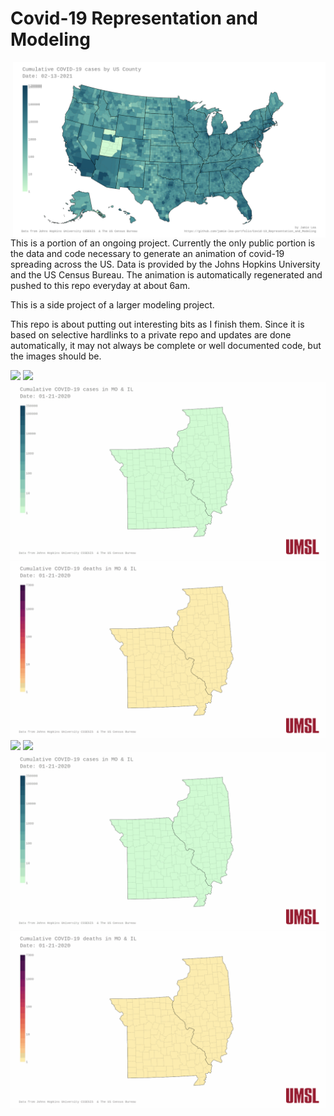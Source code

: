 # Covid-19 Representation and Modeling
<img align="right" width="500" src=images/jh-log_cum_cases-USA_most_recent_day.png>This is a portion of an ongoing project.  Currently the only public portion is the data and code necessary to generate an animation of covid-19 spreading across the US.  Data is provided by the Johns Hopkins University and the US Census Bureau.  The animation is automatically regenerated and pushed to this repo everyday at about 6am.

This is a side project of a larger modeling project.

This repo is about putting out interesting bits as I finish them.  Since it is based on selective hardlinks to a private repo and updates are done automatically, it may not always be complete or well documented code, but the images should be.

<img src=images/jh-log_cum_cases-USA_anim.UMSL.gif>
<img src=images/jh-log_cum_deaths-USA_anim.UMSL.gif>
<img src=images/jh-log_cum_cases-MO_IL_anim.UMSL.gif>
<img src=images/jh-log_cum_deaths-MO_IL_anim.UMSL.gif>


<img src=images/jh-log_cum_cases-USA_anim.UMSL.gif>
<img src=images/jh-log_cum_deaths-USA_anim.UMSL.gif>
<img src=images/jh-log_cum_cases-MO_IL_anim.UMSL.gif>
<img src=images/jh-log_cum_deaths-MO_IL_anim.UMSL.gif>
